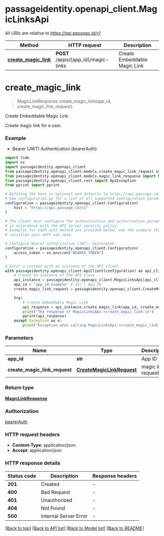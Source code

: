 # passageidentity.openapi_client.MagicLinksApi

All URIs are relative to *https://api.passage.id/v1*

Method | HTTP request | Description
------------- | ------------- | -------------
[**create_magic_link**](MagicLinksApi.md#create_magic_link) | **POST** /apps/{app_id}/magic-links | Create Embeddable Magic Link


# **create_magic_link**
> MagicLinkResponse create_magic_link(app_id, create_magic_link_request)

Create Embeddable Magic Link

Create magic link for a user.

### Example

* Bearer (JWT) Authentication (bearerAuth):
```python
import time
import os
import passageidentity.openapi_client
from passageidentity.openapi_client.models.create_magic_link_request import CreateMagicLinkRequest
from passageidentity.openapi_client.models.magic_link_response import MagicLinkResponse
from passageidentity.openapi_client.rest import ApiException
from pprint import pprint

# Defining the host is optional and defaults to https://api.passage.id/v1
# See configuration.py for a list of all supported configuration parameters.
configuration = passageidentity.openapi_client.Configuration(
    host = "https://api.passage.id/v1"
)

# The client must configure the authentication and authorization parameters
# in accordance with the API server security policy.
# Examples for each auth method are provided below, use the example that
# satisfies your auth use case.

# Configure Bearer authorization (JWT): bearerAuth
configuration = passageidentity.openapi_client.Configuration(
    access_token = os.environ["BEARER_TOKEN"]
)

# Enter a context with an instance of the API client
with passageidentity.openapi_client.ApiClient(configuration) as api_client:
    # Create an instance of the API class
    api_instance = passageidentity.openapi_client.MagicLinksApi(api_client)
    app_id = 'app_id_example' # str | App ID
    create_magic_link_request = passageidentity.openapi_client.CreateMagicLinkRequest() # CreateMagicLinkRequest | magic link request

    try:
        # Create Embeddable Magic Link
        api_response = api_instance.create_magic_link(app_id, create_magic_link_request)
        print("The response of MagicLinksApi->create_magic_link:\n")
        pprint(api_response)
    except Exception as e:
        print("Exception when calling MagicLinksApi->create_magic_link: %s\n" % e)
```



### Parameters

Name | Type | Description  | Notes
------------- | ------------- | ------------- | -------------
 **app_id** | **str**| App ID | 
 **create_magic_link_request** | [**CreateMagicLinkRequest**](CreateMagicLinkRequest.md)| magic link request | 

### Return type

[**MagicLinkResponse**](MagicLinkResponse.md)

### Authorization

[bearerAuth](../README.md#bearerAuth)

### HTTP request headers

 - **Content-Type**: application/json
 - **Accept**: application/json

### HTTP response details
| Status code | Description | Response headers |
|-------------|-------------|------------------|
**201** | Created |  -  |
**400** | Bad Request |  -  |
**401** | Unauthorized |  -  |
**404** | Not Found |  -  |
**500** | Internal Server Error |  -  |

[[Back to top]](#) [[Back to API list]](../README.md#documentation-for-api-endpoints) [[Back to Model list]](../README.md#documentation-for-models) [[Back to README]](../README.md)

